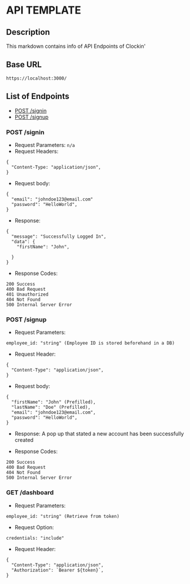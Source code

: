# API TEMPLATE
## Description
This markdown contains info of API Endpoints of Clockin'
## Base URL
`https://localhost:3000/`
## List of Endpoints
- [POST /signin](#post-signin) 
- [POST /signup](#post-signup)
### POST /signin
- Request Parameters: `n/a`
- Request Headers: 
```
{
  "Content-Type: "application/json",
}
```
- Request body:
```
{
  "email": "johndoe123@email.com"
  "password": "HelloWorld",
}
```
- Response:
```
{
  "message": "Successfully Logged In",
  "data": {
    "firstName": "John",

  }
}
```
- Response Codes:
```
200 Success
400 Bad Request
401 Unauthorized
404 Not Found
500 Internal Server Error
```
### POST /signup
- Request Parameters:
```
employee_id: "string" (Employee ID is stored beforehand in a DB)
```
- Request Header:
```
{
  "Content-Type": "application/json",
}
```

- Request body:
```
{
  "firstName": "John" (Prefilled),
  "lastName": "Doe" (Prefilled),
  "email": "johndoe123@email.com",
  "password": "HelloWorld",
}
```
- Response: A pop up that stated a new account has been successfully created

- Response Codes:
```
200 Success
400 Bad Request
404 Not Found
500 Internal Server Error
```
### GET /dashboard
- Request Parameters:
```
employee_id: "string" (Retrieve from token)
```
- Request Option:
```
credentials: "include"
```
- Request Header:
```
{
  "Content-Type": "application/json",
  "Authorization": `Bearer ${token}`,
}
```